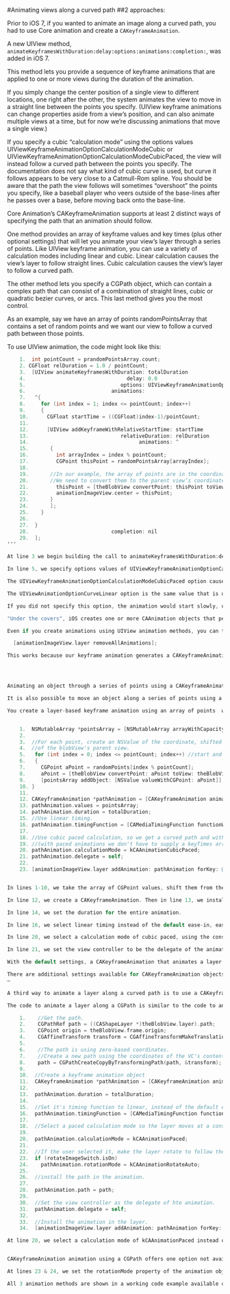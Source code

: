 #Animating views along a curved path
##2 approaches:

Prior to iOS 7, if you wanted to animate an image along a curved path, you had to use Core animation and create a `CAKeyframeAnimation`. 

A new UIView method, `animateKeyframesWithDuration:delay:options:animations:completion:`, was added in iOS 7.

This method lets you provide a sequence of keyframe animations that are applied to one or more views during the duration of the animation.

If you simply change the center position of a single view to different locations, one right after the other, the system animates the view to move in a straight line between the points you specify.  (UIView keyframe animations can change properties aside from a view’s position, and can also animate multiple views at a time, but for now we’re discussing animations that move a single view.)

If you specify a cubic “calculation mode” using the options values UIViewKeyframeAnimationOptionCalculationModeCubic or UIViewKeyframeAnimationOptionCalculationModeCubicPaced, the view will instead follow a curved path between the points you specify. The documentation does not say what kind of cubic curve is used, but curve it follows appears to be very close to a Catmull-Rom spline. You should be aware that the path the view follows will sometimes “overshoot” the points you specify, like a baseball player who veers outside of the base-lines after he passes over a base, before moving back onto the base-line.

Core Animation’s CAKeyframeAnimation supports at least 2 distinct ways of specifying the path that an animation should follow.

One method provides an array of keyframe values and key times (plus other optional settings) that will let you animate your view’s layer through a series of points. Like UIView keyframe animation, you can use a variety of calculation modes including linear and cubic. Linear calculation causes the view’s layer to follow straight lines. Cubic calculation causes the view’s layer to follow a curved path.

The other method lets you specify a CGPath object, which can contain a complex path that can consist of a combination of straight lines, cubic or quadratic bezier curves, or arcs. This last method gives you the most control.

As an example, say we have an array of points randomPointsArray that contains a set of random points and we want our view to follow a curved path between those points.

To use UIView animation, the code might look like this:
```objective-c
	1.	int pointCount = prandomPointsArray.count;
	2. CGFloat relDuration = 1.0 / pointCount;
	3.	[UIView animateKeyframesWithDuration: totalDuration
	4.	                               delay: 0.0
	5.	                             options: UIViewKeyframeAnimationOptionCalculationModeCubicPaced + UIViewAnimationOptionCurveLinear
	6.	                          animations:
	7.	 ^{
	8.	   for (int index = 1; index <= pointCount; index++)
	9.	   {
	10.	     CGFloat startTime = ((CGFloat)index-1)/pointCount;
	11.	     
	12.	     [UIView addKeyframeWithRelativeStartTime: startTime
	13.	                             relativeDuration: relDuration
	14.	                                   animations: ^
	15.	      {
	16.	        int arrayIndex = index % pointCount;
	17.	        CGPoint thisPoint = randomPointsArray[arrayIndex];
	18.	
	19.	      //In our example, the array of points are in the coordinate space of theBlobView.
	20.	      //We need to convert them to the parent view’s coordinate space.
	21.	        thisPoint = [theBlobView convertPoint: thisPoint toView: theBlobView.superview];
	22.	        animationImageView.center = thisPoint;
	23.	      }
	24.	      ];
	25.	   }
	26.	   
	27.	 }
	28.	                          completion: nil
	29.	 ];
'''

At line 3 we begin building the call to animateKeyframesWithDuration:delay:options:animations:completion:. 

In line 5, we specify options values of UIViewKeyframeAnimationOptionCalculationModeCubicPaced and UIViewAnimationOptionCurveLinear.

The UIViewKeyframeAnimationOptionCalculationModeCubicPaced option causes the animation to follow a curved, cubic path, and adjust the timing so that if the view moves different distances between the keyframes in the animation, the timing is adjusted so the object appears to travel at a constant speed.

The UIViewAnimationOptionCurveLinear option is the same value that is used in calls to animateWithDuration:delay:options:animations:completion:. It causes the animation to use a linear timing curve for the entire animation, as opposed to the default ease-in, ease-out timing. UIViewAnimationOptionCurveLinear is the equivalent of kCAMediaTimingFunctionLinear in the CAKeyframeAnimation code below.

If you did not specify this option, the animation would start slowly, quickly build to “full speed,” and then slow down near the end of the animation.

"Under the covers", iOS creates one or more CAAnimation objects that perform the animation(s) that you requested with your call to animateKeyframesWithDuration:delay:options:animations:completion:. Since a single UIView keyframe animation statement can animate any number of properties of any number of views, the system may generate multiple CAAnimation objects and run them on the layers of multiple views. (CAAnimation objects operate on CALayers, not views.)

Even if you create animations using UIView animation methods, you can then write code that acts on the resulting CAAnimation objects that are created by those UIView animation methods. A simple example of this is the code for the handleStopAnimation IBAction that gets called when you click the stop button. All it does is issues the command:

  [animationImageView.layer removeAllAnimations];

This works because our keyframe animation generates a CAKeyframeAnimation and adds it to the animationImageView's backing layer.




Animating an object through a series of points using a CAKeyframeAnimation:

It is also possible to move an object along a series of points using a subclass of CAAnimation. CAAnimation objects operate on layers, not views, however, so you animate the properties of a view’s layer instead of operating on the view.

You create a layer-based keyframe animation using an array of points  with a CAKeyframeAnimation. The code looks something like this:


	1. 	NSMutableArray *pointsArray = [NSMutableArray arrayWithCapacity: pointCount];
	2.	
	3. 	//For each point, create an NSValue of the coordinate, shifted to the coordinates
	4. 	//of the blobView's parent view.
	5.	 for (int index = 0; index <= pointCount; index++) //start and end with the first point
	6.	 {
	7.	   CGPoint aPoint = randomPoints[index % pointCount];
	8.	   aPoint = [theBlobView convertPoint: aPoint toView: theBlobView.superview];
	9.	   [pointsArray addObject: [NSValue valueWithCGPoint: aPoint]];
	10.	}
	11.	
	12.	CAKeyframeAnimation *pathAnimation = [CAKeyframeAnimation animationWithKeyPath: @"position"];
	13.	pathAnimation.values = pointsArray;
	14.	pathAnimation.duration = totalDuration;
	15.	//Use linear timing.
	16.	pathAnimation.timingFunction = [CAMediaTimingFunction functionWithName: kCAMediaTimingFunctionLinear];
	17.	
	18.	//Use cubic paced calculation, so we get a curved path and with constant velocity.
	19.	//(with paced animations we don't have to supply a keyTimes array)
	20.	pathAnimation.calculationMode = kCAAnimationCubicPaced;
	21.	pathAnimation.delegate = self;
	22.	
	23.	[animationImageView.layer addAnimation: pathAnimation forKey: @"path animation"];


In lines 1-10, we take the array of CGPoint values, shift them from their image’s coordinate system to the superview’s coordinate system, and ue them to build an array of NSValue objects (an NSValue is just an NSObject container for a scalar value like a CGPoint). Different types of CAKeyframeAnimation use different kinds of objects in the array of values.. If you are animating position, you use NSValues that contain points. If you’re animating transform.rotation, you would use an array of NSNumber objects containing angles. If you are animating colors, you would use an array of CGColor values, cast to id type.

In line 12, we create a CAKeyframeAnimation. Then in line 13, we install the array of values we created in lines 1-10.

In line 14, we set the duration for the entire animation.

In line 16, we select linear timing instead of the default ease-in, ease-out timing, where the animation starts slowly and accelerates to full speed, then slows to a stop at the end. This is the equivalent of UIViewAnimationOptionCurveLinear in the UIView keyframe animation code above.

In line 20, we select a calculation mode of cubic paced, using the constant kCAAnimationCubicPaced. This causes the animation to follow a cubic curve, and also causes the animation to move at a constant velocity. It is the equivalent of UIViewKeyframeAnimationOptionCalculationModeCubicPaced in a UIView keyframe animation.

In line 21, we set the view controller to be the delegate of the animation. This causes the animation to call the method animationDidStop:finished: when it completes. This is similar to the completion block in the animateKeyframesWithDuration:delay:options:animations:completion: method.

With the default settings, a CAKeyframeAnimation that animates a layer's position through a series of points using a cubic calculation mode follows a path that is very similar to a Catmull-Rom curve through those points. According to a post by an Apple developer on the Apple developer forums, CAKeyframeAnimations with cubic calculation actually use a more complex curve known as a Kochanek-Bartels spline. 

There are additional settings available for CAKeyframeAnimation objects that let you fine-tune the shape of the path that your layer will follow. Take a look at the continuityValues, biasValues, and tensionValues properties in the CAKeyframe class reference in Xcode for more information.
—

A third way to animate a layer along a curved path is to use a CAKeyframeAnimation and provide a CGPath for the animation to follow. (A CGPath is the Core Foundation equivalent of a UIBezierPath, and every UIBezierPath contains a CGPath). As of iOS 7.0.4, there is no method to animate a UIView along a UIBezierPath or CGPath.

The code to animate a layer along a CGPath is similar to the code to animate a layer through a series of keyframe points. You still create a CAKeyframeAnimation object, but instead of providing an array of key values, you provide a CGPath. The code looks like this:

	1.	  //Get the path.
	2.	  CGPathRef path = ((CAShapeLayer *)theBlobView.layer).path;
	3.	  CGPoint origin = theBlobView.frame.origin;
	4.	  CGAffineTransform transform = CGAffineTransformMakeTranslation( origin.x, origin.y);
	5.	 
	6.	  //The path is using zero-based coordinates.
	7.	  //Create a new path using the coordinates of the VC's content view
	8.	  path = CGPathCreateCopyByTransformingPath(path, &transform);
	9.	 
	10.	 //Create a keyframe animation object
	11.	 CAKeyframeAnimation *pathAnimation = [CAKeyframeAnimation animationWithKeyPath: @"position"];
	12.	 
	13.	 pathAnimation.duration = totalDuration;
	14.	 
	15.	 //Set it's timing function to linear, instead of the default ease-in, ease-out tiiming
	16.	 pathAnimation.timingFunction = [CAMediaTimingFunction functionWithName:kCAMediaTimingFunctionLinear];
	17.	 
	18.	 //Select a paced calculation mode so the layer moves at a constant speed.
	19.	 
	20.	 pathAnimation.calculationMode = kCAAnimationPaced;
	21.	 
	22.	 //If the user selected it, make the layer rotate to follow the direction of the path.
	23.	 if (rotateImageSwitch.isOn)
	24.	   pathAnimation.rotationMode = kCAAnimationRotateAuto;
	25.	 
	26.	 //install the path in the animation.
	27.	 
	28.	 pathAnimation.path = path;
	29.	 
	30.	 //Set the view controller as the delegate of hte animation.
	31.	 pathAnimation.delegate = self;
	32.	 
	33.	 //Install the animation in the layer.
	34.	 [animationImageView.layer addAnimation: pathAnimation forKey: @"path animation"];

At line 20, we select a calculation mode of kCAAnimationPaced instead of kCAAnimationCubicPaced. (cubic calculation isn’t meaningful when providing a path.


CAKeyframeAnimation animation using a CGPath offers one option not available with other animation techniques: You can set the rotationMode on the animation to kCAAnimationRotateAuto, which causes the layer to rotate as it moves so that it always “faces forward” with respect to the path of the animation, like a train moving along a train track. (The layer rotates to follow the tangent of the path’s curve, where if the animation is moving on a horizontal line from left to right the layer is at a rotation of 0.) 

At lines 23 & 24, we set the rotationMode property of the animation object to kCAAnimationRotateAuto if the user selected that option.

All 3 animation methods are shown in a working code example available on github, at https://github.com/DuncanMC/RandomBlobs. The code for the second animation method, animating an object through a series of points using a CAKeyframeAnimation, is in a block of code which is disabled with an "if (FALSE)" statement.
